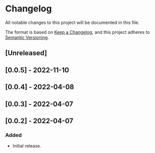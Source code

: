 # Changelog

All notable changes to this project will be documented in this file.

The format is based on [Keep a Changelog](https://keepachangelog.com/en/1.0.0/),
and this project adheres to [Semantic Versioning](https://semver.org/spec/v2.0.0.html).

## [Unreleased]

## [0.0.5] - 2022-11-10

## [0.0.4] - 2022-04-08

## [0.0.3] - 2022-04-07

## [0.0.2] - 2022-04-07

### Added
- Initial release.
